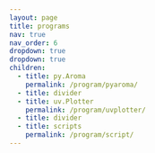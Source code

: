 ```yaml
---
layout: page
title: programs
nav: true
nav_order: 6
dropdown: true
dropdown: true
children:
  - title: py.Aroma
    permalink: /program/pyaroma/
  - title: divider
  - title: uv.Plotter
    permalink: /program/uvplotter/
  - title: divider
  - title: scripts
    permalink: /program/script/
---
```

